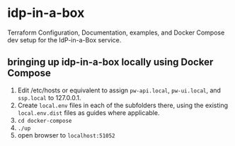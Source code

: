 # idp-in-a-box
Terraform Configuration, Documentation, examples, and Docker Compose dev setup for the
IdP-in-a-Box service.

## bringing up idp-in-a-box locally using Docker Compose
1. Edit /etc/hosts or equivalent to assign `pw-api.local`, `pw-ui.local`, and
   `ssp.local` to 127.0.0.1.
2. Create `local.env` files in each of the subfolders there, using the existing
   `local.env.dist` files as guides where applicable.
3. `cd docker-compose`
4. `./up`
5. open browser to `localhost:51052`

